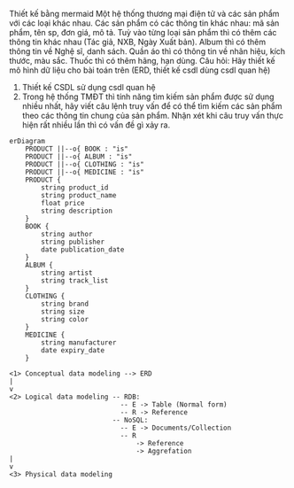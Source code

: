 Thiết kế bằng mermaid Một hệ thống thương mại điện tử và các sản phẩm với các loại khác nhau. Các sản phẩm có các thông tin khác nhau: mã sản phẩm, tên sp, đơn giá, mô tả. Tuỳ vào từng loại sản phẩm thì có thêm các thông tin khác nhau (Tác giả, NXB, Ngày Xuất bản). Album thì có thêm thông tin về Nghệ sĩ, danh sách. Quần áo thì có thông tin về nhãn hiệu, kích thước, màu sắc. Thuốc thì có thêm hãng, hạn dùng. 
Câu hỏi: Hãy thiết kế mô hình dữ liệu cho bài toán trên (ERD, thiết kế csdl dùng csdl quan hệ)
1. Thiết kế CSDL sử dụng csdl quan hệ 
2. Trong hệ thống TMĐT thì tính năng tìm kiếm sản phẩm được sử dụng nhiều nhất, hãy viết câu lệnh truy vấn để có thể tìm kiếm các sản phẩm theo các thông tin chung của sản phẩm. Nhận xét khi câu truy vấn thực hiện rất nhiều lần thì có vấn đề gì xảy ra.

```mermaid
erDiagram
    PRODUCT ||--o{ BOOK : "is"
    PRODUCT ||--o{ ALBUM : "is"
    PRODUCT ||--o{ CLOTHING : "is"
    PRODUCT ||--o{ MEDICINE : "is"
    PRODUCT {
        string product_id
        string product_name
        float price
        string description
    }
    BOOK {
        string author
        string publisher
        date publication_date
    }
    ALBUM {
        string artist
        string track_list
    }
    CLOTHING {
        string brand
        string size
        string color
    }
    MEDICINE {
        string manufacturer
        date expiry_date
    }
```

```shell
<1> Conceptual data modeling --> ERD
|
v
<2> Logical data modeling -- RDB:
							-- E -> Table (Normal form)
							-- R -> Reference
						  -- NoSQL:
							-- E -> Documents/Collection
							-- R 
								-> Reference
								-> Aggrefation
|
v
<3> Physical data modeling
```

